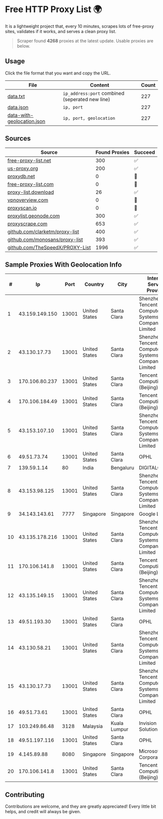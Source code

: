 
# Free HTTP Proxy List 🌍

It is a lightweight project that, every 10 minutes, scrapes lots of free-proxy sites, validates if it works, and serves a clean proxy list.


> Scraper found **4268** proxies at the latest update. Usable proxies are below.

## Usage

Click the file format that you want and copy the URL.


|File|Content|Count|
|----|-------|-----|
|[data.txt](https://raw.githubusercontent.com/themiralay/Proxy-List-World/master/data.txt)|`ip_address:port` combined (seperated new line)|227|
|[data.json](https://raw.githubusercontent.com/themiralay/Proxy-List-World/master/data.json)|`ip, port`|227|
|[data-with-geolocation.json](https://raw.githubusercontent.com/themiralay/Proxy-List-World/master/data-with-geolocation.json)|`ip, port, geolocation`|227|

## Sources

|Source|Found Proxies|Succeed|
|------|-------------|-------|
|[free-proxy-list.net](https://free-proxy-list.net)|300|✅|
|[us-proxy.org](https://www.us-proxy.org)|200|✅|
|[proxydb.net](http://proxydb.net)|0|🚫|
|[free-proxy-list.com](https://free-proxy-list.com/?page=&port=&type%5B%5D=http&type%5B%5D=https&up_time=0&search=Search)|0|🚫|
|[proxy-list.download](https://www.proxy-list.download/HTTP)|26|✅|
|[vpnoverview.com](https://vpnoverview.com/privacy/anonymous-browsing/free-proxy-servers)|0|🚫|
|[proxyscan.io](https://www.proxyscan.io)|0|🚫|
|[proxylist.geonode.com](https://proxylist.geonode.com/api/proxy-list?limit=300&page=1&sort_by=lastChecked&sort_type=desc&protocols=http,https)|300|✅|
|[proxyscrape.com](https://api.proxyscrape.com/v2/?request=displayproxies&protocol=http&timeout=10000&country=all&ssl=all&anonymity=all)|653|✅|
|[github.com/clarketm/proxy-list](https://raw.githubusercontent.com/clarketm/proxy-list/master/proxy-list-raw.txt)|400|✅|
|[github.com/monosans/proxy-list](https://raw.githubusercontent.com/monosans/proxy-list/main/proxies/http.txt)|393|✅|
|[github.com/TheSpeedX/PROXY-List](https://raw.githubusercontent.com/TheSpeedX/PROXY-List/master/http.txt)|1996|✅|


## Sample Proxies With Geolocation Info

|#|Ip|Port|Country|City|Internet Service Provider|
|-|--|----|-------|----|-------------------------|
|1|43.159.149.150|13001|United States|Santa Clara|Shenzhen Tencent Computer Systems Company Limited|
|2|43.130.17.73|13001|United States|Santa Clara|Shenzhen Tencent Computer Systems Company Limited|
|3|170.106.80.237|13001|United States|Santa Clara|Tencent Cloud Computing (Beijing) Co|
|4|170.106.184.49|13001|United States|Santa Clara|Tencent Cloud Computing (Beijing) Co|
|5|43.153.107.10|13001|United States|Santa Clara|Shenzhen Tencent Computer Systems Company Limited|
|6|49.51.73.74|13001|United States|Santa Clara|OPHL|
|7|139.59.1.14|80|India|Bengaluru|DIGITALOCEAN|
|8|43.153.98.125|13001|United States|Santa Clara|Shenzhen Tencent Computer Systems Company Limited|
|9|34.143.143.61|7777|Singapore|Singapore|Google LLC|
|10|43.135.178.216|13001|United States|Santa Clara|Shenzhen Tencent Computer Systems Company Limited|
|11|170.106.141.8|13001|United States|Santa Clara|Tencent Cloud Computing (Beijing) Co|
|12|43.135.149.15|13001|United States|Santa Clara|Shenzhen Tencent Computer Systems Company Limited|
|13|49.51.193.30|13001|United States|Santa Clara|OPHL|
|14|43.130.58.21|13001|United States|Santa Clara|Shenzhen Tencent Computer Systems Company Limited|
|15|43.130.17.73|13001|United States|Santa Clara|Shenzhen Tencent Computer Systems Company Limited|
|16|49.51.73.61|13001|United States|Santa Clara|OPHL|
|17|103.249.86.48|3128|Malaysia|Kuala Lumpur|Invision Seven Solutions|
|18|49.51.197.116|13001|United States|Santa Clara|OPHL|
|19|4.145.89.88|8080|Singapore|Singapore|Microsoft Corporation|
|20|170.106.141.8|13001|United States|Santa Clara|Tencent Cloud Computing (Beijing) Co|



## Contributing

Contributions are welcome, and they are greatly appreciated! Every
little bit helps, and credit will always be given.

